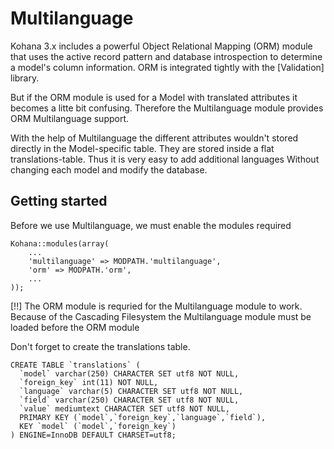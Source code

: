 # Multilanguage

Kohana 3.x includes a powerful Object Relational Mapping (ORM) module that uses the active record pattern and database introspection to determine a model's column information. ORM is integrated tightly with the [Validation] library.

But if the ORM module is used for a Model with translated attributes it becomes a litte bit confusing. Therefore the Multilanguage module provides ORM Multilanguage support.

With the help of Multilanguage the different attributes wouldn't stored directly in the Model-specific table. They are stored inside a flat translations-table. Thus it is very easy to add additional languages Without changing each model and modify the database. 

## Getting started

Before we use Multilanguage, we must enable the modules required

	Kohana::modules(array(
		...
		'multilanguage' => MODPATH.'multilanguage',
		'orm' => MODPATH.'orm',
		...
	));

[!!] The ORM module is requried for the Multilanguage module to work. Because of the Cascading Filesystem the Multilanguage module must be loaded before the ORM module

Don't forget to create the translations table.

	CREATE TABLE `translations` (
	  `model` varchar(250) CHARACTER SET utf8 NOT NULL,
	  `foreign_key` int(11) NOT NULL,
	  `language` varchar(5) CHARACTER SET utf8 NOT NULL,
	  `field` varchar(250) CHARACTER SET utf8 NOT NULL,
	  `value` mediumtext CHARACTER SET utf8 NOT NULL,
	  PRIMARY KEY (`model`,`foreign_key`,`language`,`field`),
	  KEY `model` (`model`,`foreign_key`)
	) ENGINE=InnoDB DEFAULT CHARSET=utf8;